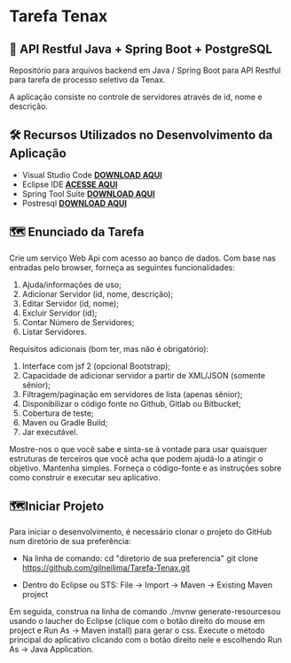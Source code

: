 # Tarefa Tenax

## 🚀 API Restful Java + Spring Boot + PostgreSQL

Repositório para arquivos backend em Java / Spring Boot para API Restful para tarefa de processo seletivo da Tenax.

A aplicação consiste no controle de servidores através de id, nome e descrição.


## 🛠️ Recursos Utilizados no Desenvolvimento da Aplicação

- Visual Studio Code **[DOWNLOAD AQUI](https://code.visualstudio.com/download)**
- Eclipse IDE **[ACESSE AQUI](https://www.eclipse.org/downloads/)**
- Spring Tool Suite **[DOWNLOAD AQUI](https://spring.io/tools)**
- Postresql **[DOWNLOAD AQUI](https://www.postgresql.org/download/windows/)**


## 🗺️ Enunciado da Tarefa

Crie um serviço Web Api com acesso ao banco de dados. Com base nas
entradas pelo browser, forneça as seguintes funcionalidades:

1) Ajuda/informações de uso;
2) Adicionar Servidor (id, nome, descrição);
3) Editar Servidor (id, nome);
4) Excluir Servidor (id);
5) Contar Número de Servidores;
6) Listar Servidores.

Requisitos adicionais (bom ter, mas não é obrigatório):

1) Interface com jsf 2 (opcional Bootstrap);
2) Capacidade de adicionar servidor a partir de XML/JSON (somente sênior);
2) Filtragem/paginação em servidores de lista (apenas sênior);
3) Disponibilizar o código fonte no Github, Gitlab ou Bitbucket;
4) Cobertura de teste;
5) Maven ou Gradle Build;
6) Jar executável.

Mostre-nos o que você sabe e sinta-se à vontade para usar quaisquer 
estruturas de terceiros que você acha que podem ajudá-lo a atingir o
objetivo. Mantenha simples. Forneça o código-fonte e as instruções
sobre como construir e executar seu aplicativo.


## 🗺️Iniciar Projeto
Para iniciar o desenvolvimento, é necessário clonar o projeto do GitHub num diretório de sua preferência:
- Na linha de comando:
cd "diretorio de sua preferencia"
git clone https://github.com/gilneilima/Tarefa-Tenax.git

- Dentro do Eclipse ou STS:
File -> Import -> Maven -> Existing Maven project

Em seguida, construa na linha de comando ./mvnw generate-resourcesou usando o laucher do Eclipse (clique com o botão direito do mouse em project e Run As -> Maven install) para gerar o css. Execute o método principal do aplicativo clicando com o botão direito nele e escolhendo Run As -> Java Application.








